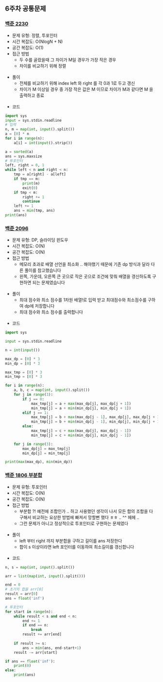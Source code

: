 ## 6주차 공통문제
### [백준 2230](https://www.acmicpc.net/problem/2230)
- 문제 유형: 정렬, 투포인터
- 시간 복잡도: O(NlogN + N)
- 공간 복잡도: O(1)
- 접근 방법
    - 두 수를 골랐을때 그 차이가 M일 경우가 가장 작은 경우
    - 차이를 비교하기 위해 정렬
<br/><br/>
- 풀이
    - 전체를 비교하기 위해 index left 와 right 를 각 0과 1로 두고 갱신
    - 차이가 M 이상일 경우 중 가장 작은 값은 M 이므로 차이가 M과 같다면 M 을 출력하고 종료
<br/><br/>
- 코드
```python
import sys
input = sys.stdin.readline
# 입력
n, m = map(int, input().split())
a = [0] * n
for i in range(n):
    a[i] = int(input().strip())

a = sorted(a)
ans = sys.maxsize
# 투포인터
left, right = 0, 1
while left < n and right < n:
    tmp = a[right] - a[left]
    if tmp == m:
        print(m)
        exit(0)
    if tmp < m:
        right += 1
        continue
    left += 1
    ans = min(tmp, ans)
print(ans)
```

### [백준 2096](https://www.acmicpc.net/problem/2096)
- 문제 유형: DP, 슬라이딩 윈도우
- 시간 복잡도: O(N)
- 공간 복잡도: O(N)
- 접근 방법
    - 메모리 초과로 배열 선언을 최소화 .. 해야했기 때문에 기존 dp 방식과 달라 다른 풀이를 참고했습니다
    - 왼쪽, 가운데, 오른쪽 큰 곳으로 작은 곳으로 조건에 맞춰 배열을 갱신하도록 구현하면 되는 문제였습니다
<br/><br/>
- 풀이
    - 최대 점수와 최소 점수를 1차원 배열!로 입력 받고 최대점수와 최소점수를 구하여 dp에 저장합니다
    - 최대 점수와 최소 점수를 출력합니다
<br/><br/>
- 코드
```python
import sys

input = sys.stdin.readline

n = int(input())

max_dp = [0] * 3
min_dp = [0] * 3

max_tmp = [0] * 3
min_tmp = [0] * 3

for i in range(n):
    a, b, c = map(int, input().split())
    for j in range(3):
        if j == 0:
            max_tmp[j] = a + max(max_dp[j], max_dp[j + 1])
            min_tmp[j] = a + min(min_dp[j], min_dp[j + 1])
        elif j == 1:
            max_tmp[j] = b + max(max_dp[j - 1], max_dp[j], max_dp[j + 1])
            min_tmp[j] = b + min(min_dp[j - 1], min_dp[j], min_dp[j + 1])
        else:
            max_tmp[j] = c + max(max_dp[j], max_dp[j - 1])
            min_tmp[j] = c + min(min_dp[j], min_dp[j - 1])

    for j in range(3):
        max_dp[j] = max_tmp[j]
        min_dp[j] = min_tmp[j]

print(max(max_dp), min(min_dp))
```

### [백준 1806 부분합](https://www.acmicpc.net/problem/1806)
- 문제 유형: 투포인터
- 시간 복잡도: O(N)
- 공간 복잡도: O(N)
- 접근 방법
    - 부분합 ?! 예전에 조합인가 .. 하고 사용했던 생각이 나서 모든 합의 조합을 다 구해서 비교하는 요상한 방법에 빠져서 망할뻔 했다 ㅎㅎ .. ^^ 헤헤 ..
    - 그런 문제가 아니고 정상적으로 투포인터로 구현하는 문제였다
<br/><br/>
- 풀이
    - left 부터 right 까지 부분합을 구하고 길이를 ans 저장한다
    - 합이 s 이상이라면 left 포인터를 이동하여 최소길이를 갱신합니다
<br/><br/>
- 코드
```python
n, s = map(int, input().split())

arr = list(map(int, input().split()))

end = 0
# 초기의 합을 arr[0]
result = arr[0]
ans = float('inf')

# 투포인터
for start in range(n):
    while result < s and end < n:
        end += 1
        if end == n:
            break
        result += arr[end]
    
    if result >= s:
        ans = min(ans, end-start+1)
    result -= arr[start]

if ans == float('inf'):
    print(0)
else:
    print(ans)
```
